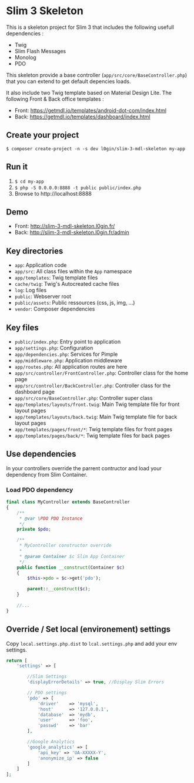 # Slim 3 Skeleton

This is a skeleton project for Slim 3 that includes the following usefull dependencies :

* Twig
* Slim Flash Messages
* Monolog
* PDO

This skeleton provide a base controller (`app/src/core/BaseController.php`) that you can extend to get default depencies loads.

It also include two Twig template based on Material Design Lite.
The following Front & Back office templates : 

* Front: https://getmdl.io/templates/android-dot-com/index.html
* Back: https://getmdl.io/templates/dashboard/index.html

## Create your project

    $ composer create-project -n -s dev l0gin/slim-3-mdl-skeleton my-app

## Run it

1. `$ cd my-app`
2. `$ php -S 0.0.0.0:8888 -t public public/index.php`
3. Browse to http://localhost:8888

## Demo

* Front: http://slim-3-mdl-skeleton.l0gin.fr/
* Back: http://slim-3-mdl-skeleton.l0gin.fr/admin

## Key directories

* `app`: Application code
* `app/src`: All class files within the `App` namespace
* `app/templates`: Twig template files
* `cache/twig`: Twig's Autocreated cache files
* `log`: Log files
* `public`: Webserver root
* `public/assets`: Public ressources (css, js, img, ...)
* `vendor`: Composer dependencies

## Key files

* `public/index.php`: Entry point to application
* `app/settings.php`: Configuration
* `app/dependencies.php`: Services for Pimple
* `app/middleware.php`: Application middleware
* `app/routes.php`: All application routes are here
* `app/src/controller/FrontController.php`: Controller class for the home page
* `app/src/controller/BackController.php`: Controller class for the dashboard page
* `app/src/core/BaseController.php`: Controller super class
* `app/templates/layouts/front.twig`: Main Twig template file for front layout pages
* `app/templates/layouts/back.twig`: Main Twig template file for back layout pages
* `app/templates/pages/front/*`: Twig template files for front pages
* `app/templates/pages/back/*`: Twig template files for back pages

## Use dependencies

In your controllers override the parrent contructor and load your dependency from Slim Container.

### Load PDO dependency

```php
final class MyController extends BaseController
{
    /**
     * @var \PDO PDO Instance
     */
    private $pdo;

    /**
     * MyController constructor override
     *
     * @param Container $c Slim App Container
     */
    public function __construct(Container $c)
    {
        $this->pdo = $c->get('pdo');

        parent::__construct($c);
    }
 
    //...   
}
```

## Override / Set local (environement) settings

Copy `local.settings.php.dist` to `lcal.settings.php` and add your env settings.

```php
return [
    'settings' => [

        //Slim Settings
        'displayErrorDetails' => true, //Display Slim Errors

        // PDO settings
        'pdo' => [
            'driver'    => 'mysql',
            'host'      => '127.0.0.1',
            'database'  => 'mydb',
            'user'      => 'foo',
            'passwd'    => 'bar'
        ],

        //Google Analytics
        'google_analytics' => [
            'api_key' => 'UA-XXXXX-Y',
            'anonymize_ip' => false
        ]
    ]
];
```

